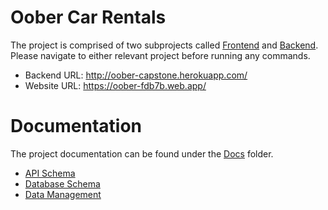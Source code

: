 # Oober Car Rentals

The project is comprised of two subprojects called [Frontend](./Frontend) and [Backend](./Backend). Please navigate to either relevant project before running any commands.

- Backend URL: http://oober-capstone.herokuapp.com/
- Website URL: https://oober-fdb7b.web.app/

# Documentation

The project documentation can be found under the [Docs](./Docs) folder.

- [API Schema](./Docs/api-schema.md)
- [Database Schema](./Docs/database-schema.md)
- [Data Management](./Docs/data.md)
